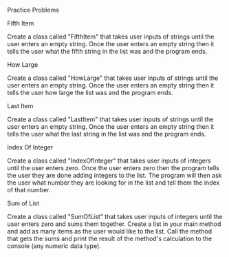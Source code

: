 Practice Problems

Fifth Item

Create a class called "FifthItem" that takes user inputs of strings until the user enters an empty string. Once the user enters an empty string then it tells the user what the fifth string in the list was and the program ends.

How Large

Create a class called "HowLarge" that takes user inputs of strings until the user enters an empty string. Once the user enters an empty string then it tells the user how large the list was and the program ends.

Last Item

Create a class called "LastItem" that takes user inputs of strings until the user enters an empty string. Once the user enters an empty string then it tells the user what the last string in the list was and the program ends.

Index Of Integer

Create a class called "IndexOfInteger" that takes user inputs of integers until the user enters zero. Once the user enters zero then the program tells the user they are done adding integers to the list.
The program will then ask the user what number they are looking for in the list and tell them the index of that number.

Sum of List

Create a class called "SumOfList"  that takes user inputs of integers until the user enters zero and sums them together.  Create a list in your main method and add as many items as the user would like to the list. Call the method that gets the sums and print the result of the method's calculation to the console (any numeric data type).

